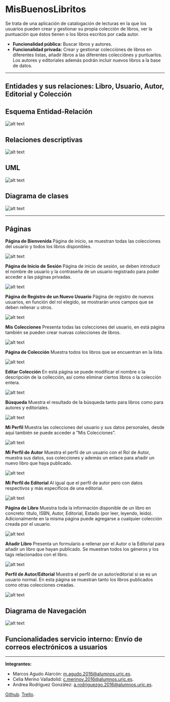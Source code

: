 ﻿# MisBuenosLibritos

Se trata de una aplicación de catalogación de lecturas en la que los usuarios pueden crear y gestionar su propia colección de libros, ver la puntuación que éstos tienen o los libros escritos por cada autor.

* **Funcionalidad pública:** Buscar libros y autores.
* **Funcionalidad privada:** Crear y gestionar colecciónes de libros en diferentes listas, añadir libros a las diferentes colecciónes y puntuarlos. Los autores y editoriales además podrán incluir nuevos libros a la base de datos.

---

## Entidades y sus relaciones: Libro, Usuario, Autor, Editorial y Colección

## Esquema Entidad-Relación
![alt text](/ImgsREADME/esquema_entidad_relacion.png "relaciones BBDD")

## Relaciones descriptivas
![alt text](/ImgsREADME/relaciones_nuevo.png "relaciones descriptivas")

## UML
![alt text](/ImgsREADME/uml.png "uml")


## Diagrama de clases 
![alt text](/ImgsREADME/diagrama_clases.png "diagrama clases")

---

## Páginas

**Página de Bienvenida**
Página de inicio, se muestran todas las colecciones del usuario y todos los libros disponibles.

![alt text](/ImgsREADME/pantallazosV2/home.png "home")

**Página de Inicio de Sesión**
Página de inicio de sesión, se deben introducir el nombre de usuario y la contraseña de un usuario registrado para poder acceder a las páginas privadas. 

![alt text](/ImgsREADME/pantallazosV2/login.png "inicio sesión")

**Página de Registro de un Nuevo Usuario**
Página de registro de nuevos usuarios, en función del rol elegido, se mostrarán unos campos que se deben rellenar u otros. 

![alt text](/ImgsREADME/pantallazosV2/crearUsuario.png "registro usuarios")

**Mis Colecciones**
Presenta todas las colecciones del usuario, en está página también se pueden crear nuevas colecciones de libros.

![alt text](/ImgsREADME/pantallazosV2/colecciones.png "miscolecciones")

**Página de Colección**
Muestra todos los libros que se encuentran en la lista.

![alt text](/ImgsREADME/pantallazosV2/coleccionConcreta.png "conleccionconcreta")

**Editar Colección**
En está página se puede modificar el nombre o la descripción de la collección, así como eliminar ciertos libros o la colección entera.

![alt text](/ImgsREADME/pantallazosV2/editarColeccion.png "editar coleccion")

**Búsqueda**
Muestra el resultado de la búsqueda tanto para libros como para autores y editoriales.

![alt text](/ImgsREADME/pantallazosV2/buscador.png "buscador")

**Mi Perfil**
Muestra las colecciones del usuario y sus datos personales, desde aquí también se puede acceder a "Mis Colecciones".

![alt text](/ImgsREADME/pantallazosV2/perfil_usuario.png "miperfil")

**Mi Perfil de Autor**
Muestra el perfil de un usuario con el Rol de Autor, muestra sus datos, sus colecciones y además un enlace para añadir un nuevo libro que haya publicado.

![alt text](/ImgsREADME/pantallazosV2/perfil.png "perfilautor")

**Mi Perfil de Editorial**
Al igual que el perfil de autor pero con datos respectivos y más específicos de una editorial.

![alt text](/ImgsREADME/pantallazosV2/perfil_editorial.png "perfileditorial")

**Página de Libro**
Muestra toda la información disponible de un libro en concreto: título, ISBN, Autor, Editorial, Estado (por leer, leyendo, leido). Adicionalmente en la misma página puede agregarse a cualquier colección creada por el usuario.

![alt text](/ImgsREADME/pantallazosV2/book.png "book")

**Añadir Libro**
Presenta un formulario a rellenar por el Autor o la Editorial para añadir un libro que hayan publicado. Se muestran todos los géneros y los tags relacionados con el libro.

![alt text](/ImgsREADME/pantallazosV2/addBook.png "addbook")


**Perfil de Autor/Edtorial**
Muestra el perfil de un autor/editorial si se es un usuario normal. En esta página se muestran tanto los libros publicados como otras colecciones creadas.

![alt text](/ImgsREADME/pantallazosV2/usuario.png "perfil usuario")

## Diagrama de Navegación
![alt text](/ImgsREADME/navegacion.png "diagrama navegacion")

## Funcionalidades servicio interno: Envío de correos electrónicos a usuarios

---

**Integrantes:**

* Marcos Agudo Alarcón: m.agudo.2016@alumnos.urjc.es.
* Celia Merino Valladolid: c.merinov.2016@alumnos.urjc.es.
* Andrea Rodríguez González: a.rodriguezgo.2016@alumnos.urjc.es.

[Github](https://github.com/Merkado13/MisBuenosLibritos).
[Trello](https://trello.com/b/rQAO4Dcw/misbuenoslibritos).
